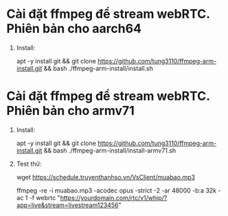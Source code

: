 # Cài đặt ffmpeg để stream webRTC. Phiên bản cho aarch64

1. Install:
   
   apt -y install git && git clone https://github.com/tung3110/ffmpeg-arm-install.git && bash ./ffmpeg-arm-install/install.sh
# Cài đặt ffmpeg để stream webRTC. Phiên bản cho armv71

1. Install:
   
   apt -y install git && git clone https://github.com/tung3110/ffmpeg-arm-install.git && bash ./ffmpeg-arm-install/install-armv71.sh
   
3. Test thử:
   
   wget https://schedule.truyenthanhso.vn/VsClient/muabao.mp3

   ffmpeg -re -i muabao.mp3 -acodec opus -strict -2 -ar 48000 -b:a 32k -ac 1 -f webrtc "https://yourdomain.com/rtc/v1/whip/?app=live&stream=livestream123456"
